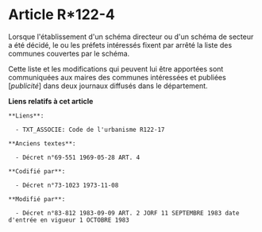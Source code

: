 # Article R*122-4

Lorsque l'établissement d'un schéma directeur ou d'un schéma de secteur a été décidé, le ou les préfets intéressés fixent par
arrêté la liste des communes couvertes par le schéma.

Cette liste et les modifications qui peuvent lui être apportées sont communiquées aux maires des communes intéressées et
publiées [*publicité*] dans deux journaux diffusés dans le département.

**Liens relatifs à cet article**

	**Liens**:

	  - TXT_ASSOCIE: Code de l'urbanisme R122-17

	**Anciens textes**:

	  - Décret n°69-551 1969-05-28 ART. 4

	**Codifié par**:

	  - Décret n°73-1023 1973-11-08

	**Modifié par**:

	  - Décret n°83-812 1983-09-09 ART. 2 JORF 11 SEPTEMBRE 1983 date d'entrée en vigueur 1 OCTOBRE 1983
